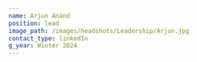 ```yaml
---
name: Arjun Anand
position: lead
image_path: /images/headshots/Leadership/Arjun.jpg
contact_type: linkedIn
g_year: Winter 2024
---
```

